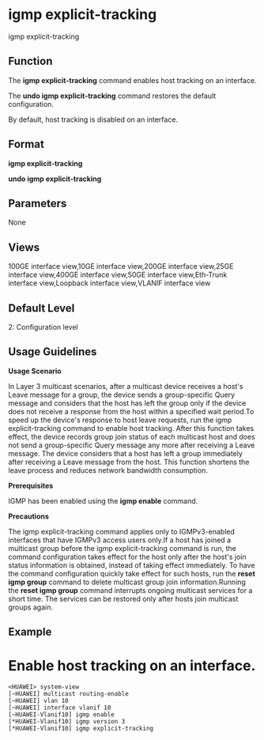 igmp explicit-tracking
======================

igmp explicit-tracking

Function
--------



The **igmp explicit-tracking** command enables host tracking on an interface.

The **undo igmp explicit-tracking** command restores the default configuration.



By default, host tracking is disabled on an interface.


Format
------

**igmp explicit-tracking**

**undo igmp explicit-tracking**


Parameters
----------

None

Views
-----

100GE interface view,10GE interface view,200GE interface view,25GE interface view,400GE interface view,50GE interface view,Eth-Trunk interface view,Loopback interface view,VLANIF interface view


Default Level
-------------

2: Configuration level


Usage Guidelines
----------------

**Usage Scenario**

In Layer 3 multicast scenarios, after a multicast device receives a host's Leave message for a group, the device sends a group-specific Query message and considers that the host has left the group only if the device does not receive a response from the host within a specified wait period.To speed up the device's response to host leave requests, run the igmp explicit-tracking command to enable host tracking. After this function takes effect, the device records group join status of each multicast host and does not send a group-specific Query message any more after receiving a Leave message. The device considers that a host has left a group immediately after receiving a Leave message from the host. This function shortens the leave process and reduces network bandwidth consumption.

**Prerequisites**

IGMP has been enabled using the **igmp enable** command.

**Precautions**

The igmp explicit-tracking command applies only to IGMPv3-enabled interfaces that have IGMPv3 access users only.If a host has joined a multicast group before the igmp explicit-tracking command is run, the command configuration takes effect for the host only after the host's join status information is obtained, instead of taking effect immediately. To have the command configuration quickly take effect for such hosts, run the **reset igmp group** command to delete multicast group join information.Running the **reset igmp group** command interrupts ongoing multicast services for a short time. The services can be restored only after hosts join multicast groups again.


Example
-------

# Enable host tracking on an interface.
```
<HUAWEI> system-view
[~HUAWEI] multicast routing-enable
[~HUAWEI] vlan 10
[~HUAWEI] interface vlanif 10
[~HUAWEI-Vlanif10] igmp enable
[*HUAWEI-Vlanif10] igmp version 3
[*HUAWEI-Vlanif10] igmp explicit-tracking

```